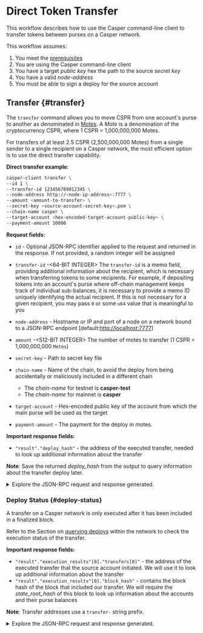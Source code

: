 # Direct Token Transfer

This workflow describes how to use the Casper command-line client to transfer tokens between purses on a Casper network.

This workflow assumes:

1.  You meet the [prerequisites](/developers/prerequisites.md)
2.  You are using the Casper command-line client
3.  You have a target *public key* hex the path to the source *secret key*
4.  You have a valid *node-address*
5.  You must be able to sign a deploy for the source account

## Transfer {#transfer}

The `transfer` command allows you to move CSPR from one account's purse to another as denominated in [Motes](/concepts/design/casper-design.md/#tokens-divisibility). A _Mote_ is a denomination of the cryptocurrency CSPR, where 1 CSPR = 1,000,000,000 Motes.

For transfers of at least 2.5 CSPR (2,500,000,000 Motes) from a single sender to a single recipient on a Casper network, the most efficient option is to use the direct transfer capability.

**Direct transfer example**:

```bash
casper-client transfer \
--id 1 \
--transfer-id 123456789012345 \
--node-address http://<node-ip-address>:7777 \
--amount <amount-to-transfer> \
--secret-key <source-account-secret-key>.pem \
--chain-name casper \
--target-account <hex-encoded-target-account-public-key> \
--payment-amount 10000
```

**Request fields:**

-   `id` - Optional JSON-RPC identifier applied to the request and returned in the response. If not provided, a random integer will be assigned

-   `transfer-id` -<64-BIT INTEGER> The `transfer-id` is a memo field, providing additional information about the recipient, which is necessary when transferring tokens to some recipients. For example, if depositing tokens into an account's purse where off-chain management keeps track of individual sub-balances, it is necessary to provide a memo ID uniquely identifying the actual recipient. If this is not necessary for a given recipient, you may pass `0` or some `u64` value that is meaningful to you

-   `node-address` - Hostname or IP and port of a node on a network bound to a JSON-RPC endpoint \[default:<http://localhost:7777>\]

-   `amount` -<512-BIT INTEGER> The number of motes to transfer (1 CSPR = 1,000,000,000 `Motes`)

-   `secret-key` - Path to secret key file

-   `chain-name` - Name of the chain, to avoid the deploy from being accidentally or maliciously included in a different chain

    -   The _chain-name_ for testnet is **casper-test**
    -   The _chain-name_ for mainnet is **casper**

-   `target-account` - Hex-encoded public key of the account from which the main purse will be used as the target

-   `payment-amount` - The payment for the deploy in motes.

**Important response fields:**

-   `"result"."deploy_hash"` - the address of the executed transfer, needed to look up additional information about the transfer

**Note**: Save the returned _deploy_hash_ from the output to query information about the transfer deploy later.

<details>
<summary>Explore the JSON-RPC request and response generated.</summary>

**JSON-RPC Request**:

```json
{
    "id": 1,
    "jsonrpc": "2.0",
    "method": "account_put_deploy",
    "params": {
        "deploy": {
            "approvals": [
                {
                    "signature": "130 chars",
                    "signer": "010f50b0116f213ef65b99d1bd54483f92bf6131de2f8aceb7e3f825a838292150"
                }
            ],
            "hash": "ec2d477a532e00b08cfa9447b7841a645a27d34ee12ec55318263617e5740713",
            "header": {
                "account": "010f50b0116f213ef65b99d1bd54483f92bf6131de2f8aceb7e3f825a838292150",
                "body_hash": "da35b095640a403324306c59ac6f18a446dfcc28faf753ce58b96b635587dd8e",
                "chain_name": "casper-net-1",
                "dependencies": [],
                "gas_price": 1,
                "timestamp": "2021-04-20T18:04:40.333Z",
                "ttl": "1h"
            },
            "payment": {
                "ModuleBytes": {
                    "args": [
                        [
                            "amount",
                            {
                                "bytes": "021027",
                                "cl_type": "U512",
                                "parsed": "10000"
                            }
                        ]
                    ],
                    "module_bytes": ""
                }
            },
            "session": {
                "Transfer": {
                    "args": [
                        [
                            "amount",
                            {
                                "bytes": "0400f90295",
                                "cl_type": "U512",
                                "parsed": "2500000000"
                            }
                        ],
                        [
                            "target",
                            {
                                "bytes": "8ae68a6902ff3c029cea32bb67ae76b25d26329219e4c9ceb676745981fd3668",
                                "cl_type": {
                                    "ByteArray": 32
                                },
                                "parsed": "8ae68a6902ff3c029cea32bb67ae76b25d26329219e4c9ceb676745981fd3668"
                            }
                        ],
                        [
                            "id",
                            {
                                "bytes": "00",
                                "cl_type": {
                                    "Option": "U64"
                                },
                                "parsed": null
                            }
                        ]
                    ]
                }
            }
        }
    }
}
```

**JSON-RPC Response**:

```json
{
    "id": 1,
    "jsonrpc": "2.0",
    "result": {
        "api_version": "1.0.0",
        "deploy_hash": "ec2d477a532e00b08cfa9447b7841a645a27d34ee12ec55318263617e5740713"
    }
}
```

</details>

### Deploy Status {#deploy-status}

A transfer on a Casper network is only executed after it has been included in a finalized block.

Refer to the Section on [querying deploys](/resources/tutorials/beginner/querying-network.md#querying-deploys) within the network to check the execution status of the transfer.

**Important response fields:**

-   `"result"."execution_results"[0]."transfers[0]"` - the address of the executed transfer that the source account initiated. We will use it to look up additional information about the transfer
-   `"result"."execution_results"[0]."block_hash"` - contains the block hash of the block that included our transfer. We will require the _state_root_hash_ of this block to look up information about the accounts and their purse balances

**Note**: Transfer addresses use a `transfer-` string prefix.

<details>
<summary>Explore the JSON-RPC request and response generated.</summary>

**JSON-RPC Request**:

```json
{
    "id": 2,
    "jsonrpc": "2.0",
    "method": "info_get_deploy",
    "params": {
        "deploy_hash": "ec2d477a532e00b08cfa9447b7841a645a27d34ee12ec55318263617e5740713"
    }
}
```

**JSON-RPC Response**:

```json
{
  "id": 6054990863558097019,
  "jsonrpc": "2.0",
  "result": {
    "api_version": "1.4.6",
    "deploy": {
      "approvals": [
        {
          "signature": "01c8c1704a2c921988cd546fe85d249f27bc9da198e8c2f79d91e19a40e015e59a099723b5540c20c57a1ebffef2e4d2e333d9e52f1f27fef9d6b9a4ec5080b40a",
          "signer": "01ea8ff63a2b3bcf42c3e8e057959d864043fb989082ddc54464ef9a2ea7338ba0"
        }
      ],
      "hash": "d5862af0c7d06df6cb265c2dee9a014ce570a8db75eb0689f14d819c632c305d",
      "header": {
        "account": "01ea8ff63a2b3bcf42c3e8e057959d864043fb989082ddc54464ef9a2ea7338ba0",
        "body_hash": "9ccc49a951b9b783bbb20746007e221e8326fbbb48f002aaa40d664abf35995d",
        "chain_name": "casper-test",
        "dependencies": [],
        "gas_price": 1,
        "timestamp": "2022-07-05T22:39:20.190Z",
        "ttl": "30m"
      },
      "payment": {
        "ModuleBytes": {
          "args": [
            [
              "amount",
              {
                "bytes": "0400e1f505",
                "cl_type": "U512",
                "parsed": "100000000"
              }
            ]
          ],
          "module_bytes": ""
        }
      },
      "session": {
        "Transfer": {
          "args": [
            [
              "amount",
              {
                "bytes": "0400f90295",
                "cl_type": "U512",
                "parsed": "2500000000"
              }
            ],
            [
              "target",
              {
                "bytes": "0203343d88a5dd8a67ab8c9d572c50c7f4604960d78f8a41ea48b98d3dcec6316834",
                "cl_type": "PublicKey",
                "parsed": "0203343d88a5dd8a67ab8c9d572c50c7f4604960d78f8a41ea48b98d3dcec6316834"
              }
            ],
            [
              "id",
              {
                "bytes": "01e6c6720000000000",
                "cl_type": {
                  "Option": "U64"
                },
                "parsed": 7522022
              }
            ]
          ]
        }
      }
    },
    "execution_results": [
      {
        "block_hash": "b357fc78f105e43be66f268bb8d7308f357fe37e0e55d92d26f8e255c9292529",
        "result": {
          "Success": {
            "cost": "100000000",
            "effect": {
              "operations": [],
              "transforms": [
                {
                  "key": "account-hash-aff4921ce6f73072a914f04e7327a946b72ec4562a7d99f107e9411d1592c3f6",
                  "transform": "Identity"
                },
                {
                  "key": "account-hash-aff4921ce6f73072a914f04e7327a946b72ec4562a7d99f107e9411d1592c3f6",
                  "transform": "Identity"
                },
                {
                  "key": "hash-8cf5e4acf51f54eb59291599187838dc3bc234089c46fc6ca8ad17e762ae4401",
                  "transform": "Identity"
                },
                {
                  "key": "hash-624dbe2395b9d9503fbee82162f1714ebff6b639f96d2084d26d944c354ec4c5",
                  "transform": "Identity"
                },
                {
                  "key": "hash-010c3fe81b7b862e50c77ef9a958a05bfa98444f26f96f23d37a13c96244cfb7",
                  "transform": "Identity"
                },
                {
                  "key": "hash-9824d60dc3a5c44a20b9fd260a412437933835b52fc683d8ae36e4ec2114843e",
                  "transform": "Identity"
                },
                {
                  "key": "balance-20c3a137051eaa98efa048fd8f888ed4b342bcc1c8166f475e25b6a627d669a4",
                  "transform": "Identity"
                },
                {
                  "key": "balance-98d945f5324f865243b7c02c0417ab6eac361c5c56602fd42ced834a1ba201b6",
                  "transform": "Identity"
                },
                {
                  "key": "balance-20c3a137051eaa98efa048fd8f888ed4b342bcc1c8166f475e25b6a627d669a4",
                  "transform": {
                    "WriteCLValue": {
                      "bytes": "0500a7d0dd2c",
                      "cl_type": "U512",
                      "parsed": "192700000000"
                    }
                  }
                },
                {
                  "key": "balance-98d945f5324f865243b7c02c0417ab6eac361c5c56602fd42ced834a1ba201b6",
                  "transform": {
                    "AddUInt512": "100000000"
                  }
                },
                {
                  "key": "account-hash-aff4921ce6f73072a914f04e7327a946b72ec4562a7d99f107e9411d1592c3f6",
                  "transform": "Identity"
                },
                {
                  "key": "account-hash-aff4921ce6f73072a914f04e7327a946b72ec4562a7d99f107e9411d1592c3f6",
                  "transform": "Identity"
                },
                {
                  "key": "hash-8cf5e4acf51f54eb59291599187838dc3bc234089c46fc6ca8ad17e762ae4401",
                  "transform": "Identity"
                },
                {
                  "key": "hash-624dbe2395b9d9503fbee82162f1714ebff6b639f96d2084d26d944c354ec4c5",
                  "transform": "Identity"
                },
                {
                  "key": "hash-010c3fe81b7b862e50c77ef9a958a05bfa98444f26f96f23d37a13c96244cfb7",
                  "transform": "Identity"
                },
                {
                  "key": "hash-9824d60dc3a5c44a20b9fd260a412437933835b52fc683d8ae36e4ec2114843e",
                  "transform": "Identity"
                },
                {
                  "key": "balance-20c3a137051eaa98efa048fd8f888ed4b342bcc1c8166f475e25b6a627d669a4",
                  "transform": "Identity"
                },
                {
                  "key": "balance-98d945f5324f865243b7c02c0417ab6eac361c5c56602fd42ced834a1ba201b6",
                  "transform": "Identity"
                },
                {
                  "key": "balance-20c3a137051eaa98efa048fd8f888ed4b342bcc1c8166f475e25b6a627d669a4",
                  "transform": {
                    "WriteCLValue": {
                      "bytes": "0500a7d0dd2c",
                      "cl_type": "U512",
                      "parsed": "192700000000"
                    }
                  }
                },
                {
                  "key": "balance-98d945f5324f865243b7c02c0417ab6eac361c5c56602fd42ced834a1ba201b6",
                  "transform": {
                    "AddUInt512": "100000000"
                  }
                },
                {
                  "key": "hash-010c3fe81b7b862e50c77ef9a958a05bfa98444f26f96f23d37a13c96244cfb7",
                  "transform": "Identity"
                },
                {
                  "key": "hash-9824d60dc3a5c44a20b9fd260a412437933835b52fc683d8ae36e4ec2114843e",
                  "transform": "Identity"
                },
                {
                  "key": "balance-20c3a137051eaa98efa048fd8f888ed4b342bcc1c8166f475e25b6a627d669a4",
                  "transform": "Identity"
                },
                {
                  "key": "balance-be85882962304905286b2b4d3602f7f287095536ef4ce3e9a5360930c729ec2c",
                  "transform": "Identity"
                },
                {
                  "key": "balance-20c3a137051eaa98efa048fd8f888ed4b342bcc1c8166f475e25b6a627d669a4",
                  "transform": {
                    "WriteCLValue": {
                      "bytes": "0500aecd482c",
                      "cl_type": "U512",
                      "parsed": "190200000000"
                    }
                  }
                },
                {
                  "key": "balance-be85882962304905286b2b4d3602f7f287095536ef4ce3e9a5360930c729ec2c",
                  "transform": {
                    "AddUInt512": "2500000000"
                  }
                },
                {
                  "key": "transfer-86760957e94a46839bcd03bee35c9db6b8a906e6fbfe87e69e93383df3d41b2a",
                  "transform": {
                    "WriteTransfer": {
                      "amount": "2500000000",
                      "deploy_hash": "d5862af0c7d06df6cb265c2dee9a014ce570a8db75eb0689f14d819c632c305d",
                      "from": "account-hash-9aed70924116013bdd5517109bea97678d9cff449640457a8a4ed3e561d864d4",
                      "gas": "0",
                      "id": 7522022,
                      "source": "uref-20c3a137051eaa98efa048fd8f888ed4b342bcc1c8166f475e25b6a627d669a4-007",
                      "target": "uref-be85882962304905286b2b4d3602f7f287095536ef4ce3e9a5360930c729ec2c-004",
                      "to": "account-hash-aff4921ce6f73072a914f04e7327a946b72ec4562a7d99f107e9411d1592c3f6"
                    }
                  }
                },
                {
                  "key": "deploy-d5862af0c7d06df6cb265c2dee9a014ce570a8db75eb0689f14d819c632c305d",
                  "transform": {
                    "WriteDeployInfo": {
                      "deploy_hash": "d5862af0c7d06df6cb265c2dee9a014ce570a8db75eb0689f14d819c632c305d",
                      "from": "account-hash-9aed70924116013bdd5517109bea97678d9cff449640457a8a4ed3e561d864d4",
                      "gas": "100000000",
                      "source": "uref-20c3a137051eaa98efa048fd8f888ed4b342bcc1c8166f475e25b6a627d669a4-007",
                      "transfers": [
                        "transfer-86760957e94a46839bcd03bee35c9db6b8a906e6fbfe87e69e93383df3d41b2a"
                      ]
                    }
                  }
                },
                {
                  "key": "hash-8cf5e4acf51f54eb59291599187838dc3bc234089c46fc6ca8ad17e762ae4401",
                  "transform": "Identity"
                },
                {
                  "key": "hash-624dbe2395b9d9503fbee82162f1714ebff6b639f96d2084d26d944c354ec4c5",
                  "transform": "Identity"
                },
                {
                  "key": "balance-98d945f5324f865243b7c02c0417ab6eac361c5c56602fd42ced834a1ba201b6",
                  "transform": "Identity"
                },
                {
                  "key": "hash-8cf5e4acf51f54eb59291599187838dc3bc234089c46fc6ca8ad17e762ae4401",
                  "transform": "Identity"
                },
                {
                  "key": "hash-010c3fe81b7b862e50c77ef9a958a05bfa98444f26f96f23d37a13c96244cfb7",
                  "transform": "Identity"
                },
                {
                  "key": "hash-9824d60dc3a5c44a20b9fd260a412437933835b52fc683d8ae36e4ec2114843e",
                  "transform": "Identity"
                },
                {
                  "key": "balance-98d945f5324f865243b7c02c0417ab6eac361c5c56602fd42ced834a1ba201b6",
                  "transform": "Identity"
                },
                {
                  "key": "balance-874289dbe721508e8d2893efd86364ea1ca67a6a2456825259efd6db8efb427c",
                  "transform": "Identity"
                },
                {
                  "key": "balance-98d945f5324f865243b7c02c0417ab6eac361c5c56602fd42ced834a1ba201b6",
                  "transform": {
                    "WriteCLValue": {
                      "bytes": "00",
                      "cl_type": "U512",
                      "parsed": "0"
                    }
                  }
                },
                {
                  "key": "balance-874289dbe721508e8d2893efd86364ea1ca67a6a2456825259efd6db8efb427c",
                  "transform": {
                    "AddUInt512": "100000000"
                  }
                }
              ]
            },
            "transfers": [
              "transfer-86760957e94a46839bcd03bee35c9db6b8a906e6fbfe87e69e93383df3d41b2a"
            ]
          }
        }
      }
    ]
  }
}
```

</details>
